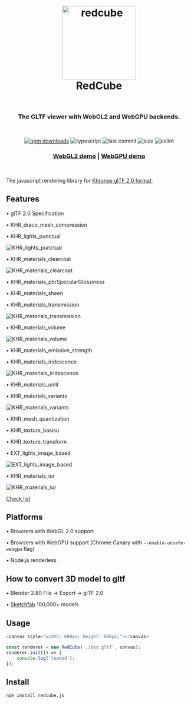 <h1 align="center">
  <br>
  <a href="https://github.com/Reon90/redcube"><img src="./img/cube.png" alt="redcube" width="200"></a>
  <br>
  RedCube
  <br>
  <br>
</h1>

<h3 align="center">The GLTF viewer with WebGL2 and WebGPU backends.</h3><br>

<p align="center">
  <a href="https://www.npmjs.com/package/redcube.js"><img src="https://img.shields.io/npm/v/redcube.js?color=%232e58ff&style=for-the-badge" alt="npm downloads"></a>
  <img src="https://img.shields.io/npm/types/typescript?color=%232e58ff&style=for-the-badge" alt="typescript">
  <img src="https://img.shields.io/github/last-commit/reon90/redcube?color=2e58ff&style=for-the-badge" alt="last commit">
  <img src="https://img.shields.io/bundlephobia/min/redcube.js?color=%232e58ff&style=for-the-badge" alt="size">
  <img src="https://img.shields.io/badge/code%20style-eslint-%232e58ff?style=for-the-badge" alt="eslint">
</p>

<div align="center">
  <h3>
    <a href="https://reon90.github.io/redcube">WebGL2 demo</a>
    <span> | </span>
    <a href="https://reon90.github.io/redcube?webgpu=1">WebGPU demo</a>
  </h3>
</div><br>

The javascript rendering library for [Khronos glTF 2.0 format](https://github.com/KhronosGroup/glTF/tree/master/specification/2.0).

## Features

&bull; glTF 2.0 Specification

&bull; KHR_draco_mesh_compression

&bull; KHR_lights_punctual
<p><img src="./img/lights.webp" alt="KHR_lights_punctual"></p>

&bull; KHR_materials_clearcoat
<p><img src="./img/clearcoat.webp" alt="KHR_materials_clearcoat"></p>

&bull; KHR_materials_pbrSpecularGlossiness

&bull; KHR_materials_sheen

&bull; KHR_materials_transmission
<p><img src="./img/transmission.webp" alt="KHR_materials_transmission"></p>

&bull; KHR_materials_volume
<p><img src="./img/volume.webp" alt="KHR_materials_volume"></p>

&bull; KHR_materials_emissive_strength

&bull; KHR_materials_iridescence
<p><img src="./img/iridescence.webp" alt="KHR_materials_iridescence"></p>

&bull; KHR_materials_unlit

&bull; KHR_materials_variants
<p><img src="./img/variants.webp" alt="KHR_materials_variants"></p>

&bull; KHR_mesh_quantization

&bull; KHR_texture_basisu

&bull; KHR_texture_transform

&bull; EXT_lights_image_based
<p><img src="./img/ibl.webp" alt="EXT_lights_image_based"></p>

&bull; KHR_materials_ior
<p><img src="./img/ior.webp" alt="KHR_materials_ior"></p>

[Check list](https://github.com/cx20/gltf-test)

## Platforms

&bull; Browsers with WebGL 2.0 support

&bull; Browsers with WebGPU support (Chrome Canary with `--enable-unsafe-webgpu` flag)

&bull; Node.js renderless

## How to convert 3D model to gltf

&bull; Blender 2.80 File -> Export -> glTF 2.0

&bull; [Sketchfab](https://sketchfab.com/models?features=downloadable&sort_by=-likeCount) 100,000+ models

## Usage

```js
<canvas style="width: 600px; height: 600px;"></canvas>

const renderer = new RedCube('./box.gltf', canvas);
renderer.init(() => {
    console.log('loaded');
});
```

## Install
```
npm install redcube.js
```
